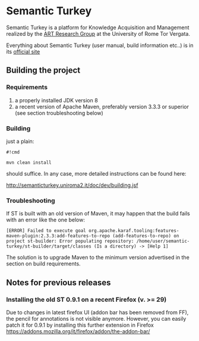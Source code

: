 # Semantic Turkey #

Semantic Turkey is a platform for Knowledge Acquisition and Management realized by the [ART Research Group](http://art.uniroma2.it) at the University of Rome Tor Vergata.

Everything about Semantic Turkey (user manual, build information etc..) is in its [official site](http://semanticturkey.uniroma2.it/)

## Building the project ##
### Requirements ###
1. a properly installed JDK version 8
2. a recent version of Apache Maven, preferably version 3.3.3 or superior (see section troubleshooting below)

### Building ###
just a plain:

```
#!cmd

mvn clean install
```

should suffice. In any case, more detailed instructions can be found here:

http://semanticturkey.uniroma2.it/doc/dev/building.jsf

### Troubleshooting ###
If ST is built with an old version of Maven, it may happen that the build fails with an error like the one below:

```
[ERROR] Failed to execute goal org.apache.karaf.tooling:features-maven-plugin:2.3.3:add-features-to-repo (add-features-to-repo) on project st-builder: Error populating repository: /home/user/semantic-turkey/st-builder/target/classes (Is a directory) -> [Help 1]
```
The solution is to upgrade Maven to the minimum version advertised in the section on build requirements.

## Notes for previous releases ##

### Installing the old ST 0.9.1 on a recent Firefox (v. >= 29) ###

Due to changes in latest firefox UI (addon bar has been removed from FF), the pencil for annotations is not visible anymore. However, you can easily patch it for 0.9.1 by installing this further extension in Firefox
https://addons.mozilla.org/it/firefox/addon/the-addon-bar/